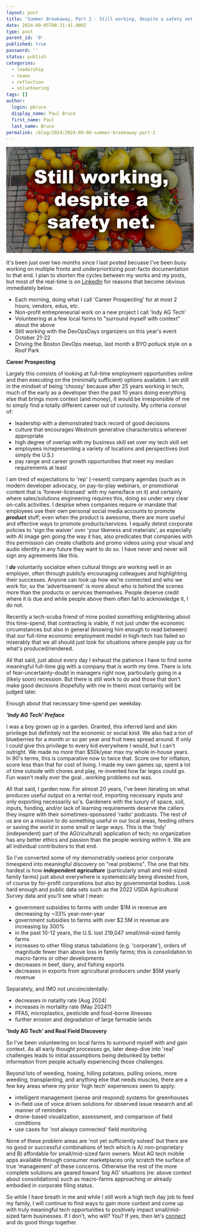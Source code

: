 ```yaml
---
layout: post
title: "Summer Breakaway, Part 2 - Still working, despite a safety net."
date: 2024-09-05T08:31:41.000Z
type: post
parent_id: '0'
published: true
password: ''
status: publish
categories:
  - leadership
  - teams
  - reflection
  - volunteering
tags: []
author:
  login: pbruce
  display_name: Paul Bruce
  first_name: Paul
  last_name: Bruce
permalink: /blog/2024/2024-09-06-summer-breakaway-part-2
---
```


![Still working, despite a safety net.](/assets/images/2024/2024-09-06-summer-breakaway-part-2.jpg)

It's been just over two months since I last posted becuase I've been busy working on multiple fronts and underprioritizing post-facto documentation to that end. I plan to shorten the cycles between my works and my posts, but most of the real-time is on [LinkedIn](https://www.linkedin.com/in/paulsbruce/) for reasons that become obvious immediately below.

* Each morning, doing what I call 'Career Prospecting' for at most 2 hours; vendors, edus, etc.
* Non-profit entrepreneurial work on a new project I call 'Indy AG Tech'
* Volunteering at a few local farms to "surround myself with context" about the above
* Still working with the DevOpsDays organizers on this year's event October 21-22
* Driving the Boston DevOps meetup, last month a BYO potluck style on a Roof Park

**Career Prospecting**

Largely this consists of looking at full-time employment opportunities online and then executing on the (minimally sufficient) options available. I am still in the mindset of being 'choosy' because after 25 years working in tech, much of the early as a developer then the past 10 years doing everything else that brings more context (and money), it would be irresponsible of me to simply find a totally different career out of curiosity. My criteria consist of:

* leadership with a demonstrated track record of good decisions
* culture that encourages Westrum generative characteristics wherever appropriate
* high degree of overlap with my business skill set over my tech skill set
* employees in/representing a variety of locations and perspectives (not simply the U.S.)
* pay range and career growth opportunities that meet my median requirements at least

I am tired of expectations to 'rep' (-resent) company agendas (such as in modern developer advocacy, on pay-to-play webinars, or promotional content that is 'forever-licensed' with my name/face on it) and certainly where sales/solutions engineering requires this, doing so under very clear on-calls activities. I despise when companies require or mandate that employees use their own personal social media accounts to promote ***product*** stuff; even when the product is awesome, there are more useful and effective ways to promote products/services. I equally detest corporate policies to 'sign the waiver' over 'your likeness and materials', as especially with AI image gen going the way it has, also predicates that companies with this permission can create chatbots and promo videos using your visual and audio identity in any future they want to do so. I have never and never will sign any agreements like this.

 I ***do*** voluntarily socialize when cultural things are working well in an employer, often through publicly encouraging colleagues and highlighting their successes. Anyone can look up how we're connected and who we work for, so the 'advertisement' is more about who is behind the scenes more than the products or services themselves. People deserve credit where it is due and while people above them often fail to acknowledge it, I do not.

Recently a tech-scuba friend of mine posted something enlightening about this time-spend, that contracting is viable, if not just under the economic circumstances but also in general (knowing him enough to read between) that our full-time economic employment model in high-tech has failed so miserably that we all should just look for situations where people pay us for what's produced/rendered.

All that said, just about every day I exhaust the patience I have to find some meaningful full-time gig with a company that is worth my time. There is lots of fear-uncertainty-doubt in managers right now, particularly going in a (likely soon) recession. But there is still work to do and those that don't make good decisions (hopefully with me in them) most certainly will be judged later.

Enough about that necessary time-spend per weekday.

***'Indy AG Tech' Preface***

I was a boy grown up in a garden. Granted, this inferred land and skin privilege but definitely not the economic or social kind. We also had a ton of blueberries for a month or so per year and fruit trees spread around. If only I could give this privilege to every kid everywhere I would, but I can't outright. We made no more than $50k/year max my whole in-house years. In 90's terms, this is comparative now to twice that. Score one for inflation, score less than that for cost of living. I made my own games up, spent a lot of time outside with chores and play, re-invented how far legos could go. Fun wasn't really ever the goal...working problems out was.

All that said, I garden now. For almost 20 years, I've been iterating on what produces useful output on a rental roof, importing necessary inputs and only exporting necessarily so's. Gardeners with the luxury of space, soil, inputs, funding, and/or lack of learning requirements deserve the callers they inspire with their sometimes-sponsored 'radio' podcasts. The rest of us are on a mission to do something useful in our local areas, feeding others or saving the world in some small or large ways. This is the 'Indy' (independent) part of the AG(ricultural) application of tech; no organization has any better ethics and passion than the people working within it. We are all individual contributors to that end.

So I've converted some of my demonstrably useless prior corporate timespend into meaningful discovery on "real problems". The one that hits hardest is how ***independent agriculture*** (particularly small and mid-sized family farms) just about everywhere is systematically being divested from, of course by for-profit corporations but also by governmental bodies. Look hard enough and public data sets such as the 2022 USDA Agricultural Survey data and you'll see what I mean:

* government subsidies to farms with under $1M in revenue are decreasing by ~33% year-over-year
* government subsidies to farms with over $2.5M in revenue are increasing by 300%
* in the past 10-12 years, the U.S. lost 219,047 small/mid-sized family farms
* increases to other filing status tabulations (e.g. 'corporate'), orders of magnitude fewer than above loss in family farms; this is consolidation to macro-farms or other developments
* decreases in beef, dairy, and fishing exports
* decreases in exports from agricultural producers under $5M yearly revenue

Separately, and IMO not uncoincidentally:

* decreases in natality rate (Aug 2024)
* increases in mortality rate (May 2024?)
* PFAS, microplastics, pesticide and food-borne illnesses
* further erosion and degradation of large farmable lands

**'Indy AG Tech' and Real Field Discovery**

So I've been volunteering on local farms to surround myself with and gain context. As all early thought processes go, later deep-dive into 'real' challenges leads to initial assumptions being debunked by better information from people actually experiencing those challenges.

Beyond lots of weeding, hoeing, hilling potatoes, pulling onions, more weeding, transplanting, and anything else that needs muscles, there are a few key areas where my prior 'high tech' experiences seem to apply:

* intelligent management (sense and respond) systems for greenhouses
* in-field use of voice driven solutions for observed issue research and all manner of reminders
* drone-based visualization, assessment, and comparison of field conditions
* use cases for 'not always connected' field monitoring

None of these problem areas are 'not yet sufficiently solved' but there are no good or successful combinations of tech which is A) non-proprietary and B) affordable for small/mid-sized farm owners. Most AG tech mobile apps available through consumer marketplaces only scratch the surface of true 'management' of these concerns. Otherwise the rest of the more complete solutions are geared toward 'big AG' situations (re: above context about consolidations) such as macro-farms approaching or already embodied in corporate filing status.

So while I have breath in me and while I still work a high tech day job to feed my family, I will continue to find ways to gain more context and come up with truly meaningful tech opportunities to positively impact small/mid-sized farm businesses. If I don't, who will? You? If yes, then let's [connect](/contact/) and do good things together.
